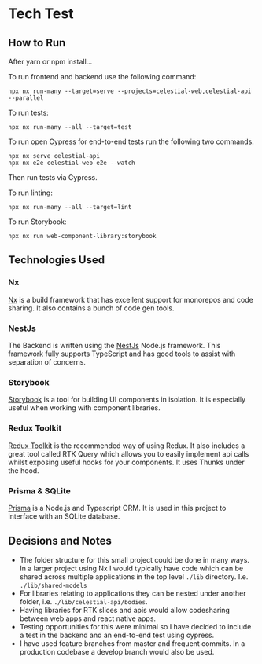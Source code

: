 # Tech Test

## How to Run

After yarn or npm install...

To run frontend and backend use the following command:

```
npx nx run-many --target=serve --projects=celestial-web,celestial-api --parallel
```

To run tests:

```
npx nx run-many --all --target=test
```

To run open Cypress for end-to-end tests run the following two commands:

```
npx nx serve celestial-api
npx nx e2e celestial-web-e2e --watch
```

Then run tests via Cypress.

To run linting:

```
npx nx run-many --all --target=lint
```

To run Storybook:

```
npx nx run web-component-library:storybook
```

## Technologies Used

### Nx

[Nx](https://nx.dev/) is a build framework that has excellent support for monorepos and code sharing. It also contains a bunch of code gen tools.

### NestJs

The Backend is written using the [NestJs](https://nestjs.com/) Node.js framework. This framework fully supports TypeScript and has good tools to assist with separation of concerns.

### Storybook

[Storybook](https://storybook.js.org/) is a tool for building UI components in isolation. It is especially useful when working with component libraries.

### Redux Toolkit

[Redux Toolkit](https://redux-toolkit.js.org/) is the recommended way of using Redux. It also includes a great tool called RTK Query which allows you to easily implement api calls whilst exposing useful hooks for your components. It uses Thunks under the hood.

### Prisma & SQLite

[Prisma](https://www.prisma.io/) is a Node.js and Typescript ORM. It is used in this project to interface with an SQLite database.

## Decisions and Notes

- The folder structure for this small project could be done in many ways. In a larger project using Nx I would typically have code which can be shared across multiple applications in the top level `./lib` directory. I.e. `./lib/shared-models`
- For libraries relating to applications they can be nested under another folder, i.e. `./lib/celestial-api/bodies`.
- Having libraries for RTK slices and apis would allow codesharing between web apps and react native apps.
- Testing opportunities for this were minimal so I have decided to include a test in the backend and an end-to-end test using cypress.
- I have used feature branches from master and frequent commits. In a production codebase a develop branch would also be used.
